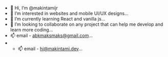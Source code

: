 - 👋 Hi, I’m @makintamijr
- 👀 I’m interested in websites and mobile UI/UX designs...
- 🌱 I’m currently learning React and vanilla js...
- 💞️ I’m looking to collaborate on any project that can help me develop and learn more coding...
- 📫 email - abkmaksmaks@gmail.com...
- - 📫 email - hi@makintami.dev...

<!---
makintamijr/makintamijr is a ✨ special ✨ repository because its `README.md` (this file) appears on your GitHub profile.
You can click the Preview link to take a look at your changes.
--->

